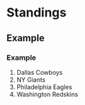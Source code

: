 # Standings

## Example

### Example

1. Dallas Cowboys
1. NY Giants
1. Philadelphia Eagles
1. Washington Redskins
